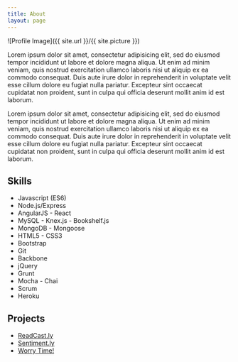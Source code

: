 ```yaml
---
title: About
layout: page
---
```

![Profile Image]({{ site.url }}/{{ site.picture }})

<p>Lorem ipsum dolor sit amet, consectetur adipisicing elit, sed do eiusmod
tempor incididunt ut labore et dolore magna aliqua. Ut enim ad minim veniam,
quis nostrud exercitation ullamco laboris nisi ut aliquip ex ea commodo
consequat. Duis aute irure dolor in reprehenderit in voluptate velit esse
cillum dolore eu fugiat nulla pariatur. Excepteur sint occaecat cupidatat non
proident, sunt in culpa qui officia deserunt mollit anim id est laborum.</p>

<p>Lorem ipsum dolor sit amet, consectetur adipisicing elit, sed do eiusmod
tempor incididunt ut labore et dolore magna aliqua. Ut enim ad minim veniam,
quis nostrud exercitation ullamco laboris nisi ut aliquip ex ea commodo
consequat. Duis aute irure dolor in reprehenderit in voluptate velit esse
cillum dolore eu fugiat nulla pariatur. Excepteur sint occaecat cupidatat non
proident, sunt in culpa qui officia deserunt mollit anim id est laborum.</p>

<h2>Skills</h2>

<ul class="skill-list">
	<li>Javascript (ES6)</li>
	<li>Node.js/Express</li>
	<li>AngularJS - React</li>
	<li>MySQL - Knex.js - Bookshelf.js</li>
	<li>MongoDB - Mongoose</li>
	<li>HTML5 - CSS3</li>
	<li>Bootstrap</li>
	<li>Git</li>
	<li>Backbone</li>
	<li>jQuery</li>
	<li>Grunt</li>
	<li>Mocha - Chai</li>
	<li>Scrum</li>
	<li>Heroku</li>
</ul>

<h2>Projects</h2>

<ul>
	<li><a href="http://ReadCast.ly">ReadCast.ly</a></li>
	<li><a href="http://bit.do/VTAK">Sentiment.ly</a></li>
	<li><a href="http://bit.ly/worry-time">Worry Time!</a></li>
</ul>
